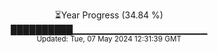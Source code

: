 <p align="center">
⏳Year Progress (34.84 %) <br>
██████████▁▁▁▁▁▁▁▁▁▁▁▁▁▁▁▁▁▁▁▁ <br>
<sub>Updated: Tue, 07 May 2024 12:31:39 GMT</sub>
</p>

